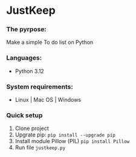 # JustKeep

### The pyrpose:
Make a simple To do list on Python
### Languages:
- Python 3.12
### System requirements:
- Linux | Mac OS | Windows
### Quick setup
1. Clone project
2. Upgrate pip:
`pip install --upgrade pip`
3. Install module Pillow (PIL)
`pip install Pillow`
4. Run file `justkeep.py`
   


